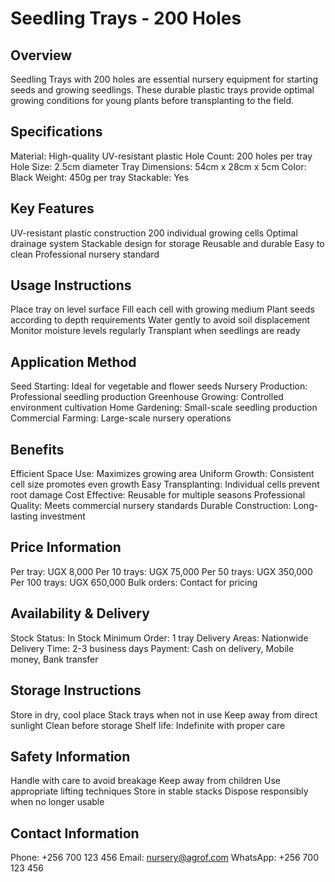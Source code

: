# Seedling Trays - 200 Holes

## Overview
Seedling Trays with 200 holes are essential nursery equipment for starting seeds and growing seedlings. These durable plastic trays provide optimal growing conditions for young plants before transplanting to the field.

## Specifications
Material: High-quality UV-resistant plastic
Hole Count: 200 holes per tray
Hole Size: 2.5cm diameter
Tray Dimensions: 54cm x 28cm x 5cm
Color: Black
Weight: 450g per tray
Stackable: Yes

## Key Features
UV-resistant plastic construction
200 individual growing cells
Optimal drainage system
Stackable design for storage
Reusable and durable
Easy to clean
Professional nursery standard

## Usage Instructions
Place tray on level surface
Fill each cell with growing medium
Plant seeds according to depth requirements
Water gently to avoid soil displacement
Monitor moisture levels regularly
Transplant when seedlings are ready

## Application Method
Seed Starting: Ideal for vegetable and flower seeds
Nursery Production: Professional seedling production
Greenhouse Growing: Controlled environment cultivation
Home Gardening: Small-scale seedling production
Commercial Farming: Large-scale nursery operations

## Benefits
Efficient Space Use: Maximizes growing area
Uniform Growth: Consistent cell size promotes even growth
Easy Transplanting: Individual cells prevent root damage
Cost Effective: Reusable for multiple seasons
Professional Quality: Meets commercial nursery standards
Durable Construction: Long-lasting investment

## Price Information
Per tray: UGX 8,000
Per 10 trays: UGX 75,000
Per 50 trays: UGX 350,000
Per 100 trays: UGX 650,000
Bulk orders: Contact for pricing

## Availability & Delivery
Stock Status: In Stock
Minimum Order: 1 tray
Delivery Areas: Nationwide
Delivery Time: 2-3 business days
Payment: Cash on delivery, Mobile money, Bank transfer

## Storage Instructions
Store in dry, cool place
Stack trays when not in use
Keep away from direct sunlight
Clean before storage
Shelf life: Indefinite with proper care

## Safety Information
Handle with care to avoid breakage
Keep away from children
Use appropriate lifting techniques
Store in stable stacks
Dispose responsibly when no longer usable

## Contact Information
Phone: +256 700 123 456
Email: nursery@agrof.com
WhatsApp: +256 700 123 456
